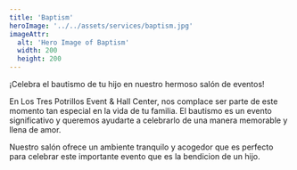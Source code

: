 ```yaml
---
title: 'Baptism'
heroImage: '../../assets/services/baptism.jpg'
imageAttr:
  alt: 'Hero Image of Baptism'
  width: 200
  height: 200
---
```


¡Celebra el bautismo de tu hijo en nuestro hermoso salón de eventos!

En Los Tres Potrillos Event & Hall Center, nos complace ser parte de este momento tan especial en la vida de tu familia. El bautismo es un evento significativo y queremos ayudarte a celebrarlo de una manera memorable y llena de amor.

Nuestro salón ofrece un ambiente tranquilo y acogedor que es perfecto para celebrar este importante evento que es la bendicion de un hijo.
